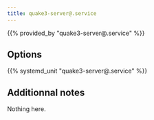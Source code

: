 ```yaml
---
title: quake3-server@.service
---
```


{{% provided_by "quake3-server@.service" %}}

## Options

{{% systemd_unit "quake3-server@.service" %}}

## Additionnal notes

Nothing here.